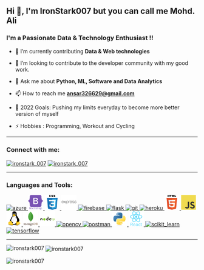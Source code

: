 <h2 align="left">Hi 👋, I'm IronStark007 but you can call me Mohd. Ali</h2>
<h3 align="left">I'm a Passionate Data & Technology Enthusiast !!</h3>

<!-- <p align="left"> <img src="https://komarev.com/ghpvc/?username=ironstark007&label=Profile%20views&color=0e75b6&style=flat" alt="ironstark007" /> </p>

<p align="left"> <a href="https://github.com/ryo-ma/github-profile-trophy"><img src="https://github-profile-trophy.vercel.app/?username=ironstark007" alt="ironstark007" /></a> </p> -->


- 🌱 I’m currently contributing **Data & Web technologies**

- 👯 I’m looking to contribute to the developer community with my good work.

- 💬 Ask me about **Python, ML, Software and Data Analytics**

- 📫 How to reach me **ansar326629@gmail.com**

- 🥅 2022 Goals: Pushing my limits everyday to become more better version of myself

- ⚡ Hobbies : Programming, Workout and Cycling
---
<h3 align="left">Connect with me:</h3>
<p align="left">
<a href="https://www.linkedin.com/in/ironstark007" target="blank"><img align="center" src="https://cdn.jsdelivr.net/npm/simple-icons@3.0.1/icons/linkedin.svg" alt="ironstark_007" height="30" width="40" /></a>
<a href="https://www.instagram.com/ironstark_007" target="blank"><img align="center" src="https://cdn.jsdelivr.net/npm/simple-icons@3.0.1/icons/instagram.svg" alt="ironstark_007" height="30" width="40" /></a>
<!-- <a href="https://www.hackerrank.com/ironstark007" target="blank"><img align="center" src="https://cdn.jsdelivr.net/npm/simple-icons@3.0.1/icons/hackerrank.svg" alt="ironstark007" height="30" width="40" /></a>
<a href="https://www.hackerearth.com/@ironstark007" target="blank"><img align="center" src="https://cdn.jsdelivr.net/npm/simple-icons@3.0.1/icons/hackerearth.svg" alt="@ironstark007" height="30" width="40" /></a>
</p> -->

---
<h3 align="left">Languages and Tools:</h3>
<p align="left"> <a href="https://azure.microsoft.com/en-in/" target="_blank"> <img src="https://www.vectorlogo.zone/logos/microsoft_azure/microsoft_azure-icon.svg" alt="azure" width="40" height="40"/> </a> <a href="https://getbootstrap.com" target="_blank"> <img src="https://raw.githubusercontent.com/devicons/devicon/master/icons/bootstrap/bootstrap-plain-wordmark.svg" alt="bootstrap" width="40" height="40"/> </a> <a href="https://www.w3schools.com/css/" target="_blank"> <img src="https://raw.githubusercontent.com/devicons/devicon/master/icons/css3/css3-original-wordmark.svg" alt="css3" width="40" height="40"/> </a> <a href="https://expressjs.com" target="_blank"> <img src="https://raw.githubusercontent.com/devicons/devicon/master/icons/express/express-original-wordmark.svg" alt="express" width="40" height="40"/> </a> <a href="https://firebase.google.com/" target="_blank"> <img src="https://www.vectorlogo.zone/logos/firebase/firebase-icon.svg" alt="firebase" width="40" height="40"/> </a> <a href="https://flask.palletsprojects.com/" target="_blank"> <img src="https://www.vectorlogo.zone/logos/pocoo_flask/pocoo_flask-icon.svg" alt="flask" width="40" height="40"/> </a> <a href="https://git-scm.com/" target="_blank"> <img src="https://www.vectorlogo.zone/logos/git-scm/git-scm-icon.svg" alt="git" width="40" height="40"/> </a> <a href="https://heroku.com" target="_blank"> <img src="https://www.vectorlogo.zone/logos/heroku/heroku-icon.svg" alt="heroku" width="40" height="40"/> </a> <a href="https://www.w3.org/html/" target="_blank"> <img src="https://raw.githubusercontent.com/devicons/devicon/master/icons/html5/html5-original-wordmark.svg" alt="html5" width="40" height="40"/> </a> <a href="https://developer.mozilla.org/en-US/docs/Web/JavaScript" target="_blank"> <img src="https://raw.githubusercontent.com/devicons/devicon/master/icons/javascript/javascript-original.svg" alt="javascript" width="40" height="40"/> </a> <a href="https://www.linux.org/" target="_blank"> <img src="https://raw.githubusercontent.com/devicons/devicon/master/icons/linux/linux-original.svg" alt="linux" width="40" height="40"/> </a> <a href="https://www.mongodb.com/" target="_blank"> <img src="https://raw.githubusercontent.com/devicons/devicon/master/icons/mongodb/mongodb-original-wordmark.svg" alt="mongodb" width="40" height="40"/> </a> <a href="https://nodejs.org" target="_blank"> <img src="https://raw.githubusercontent.com/devicons/devicon/master/icons/nodejs/nodejs-original-wordmark.svg" alt="nodejs" width="40" height="40"/> </a> <a href="https://opencv.org/" target="_blank"> <img src="https://www.vectorlogo.zone/logos/opencv/opencv-icon.svg" alt="opencv" width="40" height="40"/> </a> <a href="https://postman.com" target="_blank"> <img src="https://www.vectorlogo.zone/logos/getpostman/getpostman-icon.svg" alt="postman" width="40" height="40"/> </a> <a href="https://www.python.org" target="_blank"> <img src="https://raw.githubusercontent.com/devicons/devicon/master/icons/python/python-original.svg" alt="python" width="40" height="40"/> </a> <a href="https://reactjs.org/" target="_blank"> <img src="https://raw.githubusercontent.com/devicons/devicon/master/icons/react/react-original-wordmark.svg" alt="react" width="40" height="40"/> </a> <a href="https://scikit-learn.org/" target="_blank"> <img src="https://upload.wikimedia.org/wikipedia/commons/0/05/Scikit_learn_logo_small.svg" alt="scikit_learn" width="40" height="40"/> </a> <a href="https://www.tensorflow.org" target="_blank"> <img src="https://www.vectorlogo.zone/logos/tensorflow/tensorflow-icon.svg" alt="tensorflow" width="40" height="40"/> </a> </p>

<!-- <h3 align="left">Support:</h3>
<p><a href="https://www.buymeacoffee.com/IronStark007"> <img align="left" src="https://cdn.buymeacoffee.com/buttons/v2/default-yellow.png" height="50" width="210" alt="IronStark007" /></a></p><br><br> -->
---
<p><img align="left" src="https://github-readme-stats.vercel.app/api/top-langs?username=ironstark007&show_icons=true&locale=en&layout=compact" alt="ironstark007" /></p>

<p>&nbsp;<img align="center" src="https://github-readme-stats.vercel.app/api?username=ironstark007&show_icons=true&locale=en" alt="ironstark007" /></p>


<p><img align="center" src="https://github-readme-streak-stats.herokuapp.com/?user=ironstark007&" alt="ironstark007" /></p>
